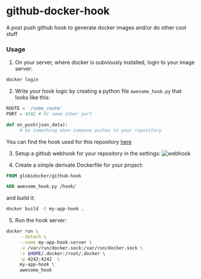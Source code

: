 # github-docker-hook
A post push github hook to generate docker images and/or do other cool stuff

### Usage
1. On your server, where docker is oubviously installed, login to your image server:
 ```sh
 docker login
 ```

2. Write your hook logic by creating a python file `awesome_hook.py` that looks like this:
 ```python
 ROUTE = '/some_route'
 PORT = 4242 # Or some other port

 def on_push(json_data):
      # Do something when someone pushes to your repository
 ```
 You can find the hook used for this repository [here](example/my_hook.py)

3. Setup a github webhook for your repository in the settings:
 ![webhook](https://cloud.githubusercontent.com/assets/2079561/10090442/bc5479ba-632f-11e5-82f1-ff7baa6a8286.png)

4. Create a simple derivate Dockerfile for your project:
 ```dockerfile
 FROM globidocker/github-hook
 
 ADD awesome_hook.py /hook/
 ```
 and build it:
 ```sh
 docker build -t my-app-hook .
 ```

5. Run the hook server:
 ```sh
 docker run \
      --detach \
      --name my-app-hook-server \
      -v /var/run/docker.sock:/var/run/docker.sock \
      -v $HOME/.docker:/root/.docker \
      -p 4242:4242  \
      my-app-hook \
      awesome_hook
 ```
